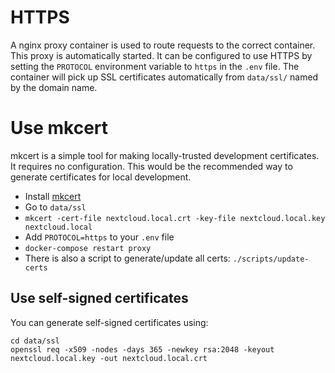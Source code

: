 # HTTPS

A nginx proxy container is used to route requests to the correct container. This proxy is automatically started. It can be configured to use HTTPS by setting the `PROTOCOL` environment variable to `https` in the `.env` file. The container will pick up SSL certificates automatically from `data/ssl/` named by the domain name.

# Use mkcert

mkcert is a simple tool for making locally-trusted development certificates. It requires no configuration. This would be the recommended way to generate certificates for local development.

* Install [mkcert](https://github.com/FiloSottile/mkcert)
* Go to `data/ssl`
* `mkcert -cert-file nextcloud.local.crt -key-file nextcloud.local.key nextcloud.local`
* Add `PROTOCOL=https` to your `.env` file
* `docker-compose restart proxy`
* There is also a script to generate/update all certs: `./scripts/update-certs`

## Use self-signed certificates

You can generate self-signed certificates using:

```
cd data/ssl
openssl req -x509 -nodes -days 365 -newkey rsa:2048 -keyout  nextcloud.local.key -out nextcloud.local.crt
```
